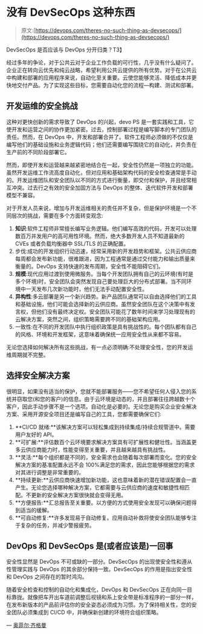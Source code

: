 # 没有 DevSecOps 这种东西

> 原文:[https://devops.com/theres-no-such-thing-as-devsecops/](https://devops.com/theres-no-such-thing-as-devsecops/)

DevSecOps 是否应该与 DevOps 分开归类？T3】

经过多年的争论，对于公共云对于企业工作负载的可行性，几乎没有什么疑问了。企业正在转向云优先和纯云战略，希望利用公共云提供的所有优势。对于在公共云中构建和部署的应用程序来说，自动化至关重要。云使您能够灵活、降低成本并更快地交付产品。为了实现这些目标，您需要自动化您的流程—构建、测试和部署。

## 开发运维的安全挑战

这种对更快创新的需求导致了 DevOps 的兴起，devo PS 是一套实践和工具，它使开发和运营之间的协作更加紧密。过去，控制部署过程是编写脚本的专门团队的责任。然而，在 DevOps 中，开发和部署合并了。软件工程师必须做的不仅仅是编写他们的基础设施和业务逻辑代码；他们还需要编写围绕它的自动化，并负责在生产前的不同阶段部署它。

然而，即使开发和运营越来越紧密地结合在一起，安全性仍然是一项独立的功能。虽然开发运维工作流高度自动化，但对应用和基础架构代码的安全检查通常是手动的。开发运维团队和安全团队以不同的方式进行衡量，即交付和保护，并且经常相互冲突。过去行之有效的安全加固方法与 DevOps 的整体、迭代软件开发和部署模型不兼容。

对于开发人员来说，增加与开发运维相关的责任并不复杂，但是保护环境是一个不同层次的挑战，需要在多个方面转变观念:

1.  **知识**:软件工程师非常擅长编写业务逻辑。他们编写高效的代码，开发可以处理数百万并发用户的高可用性环境。然而，绝大多数开发人员不知道最新的 CVEs 或者负载均衡器中 SSL/TLS 的正确配置。
2.  步伐:成功的开发组织行动迅速，经常采用新的开发趋势和框架。公共云供应商每周都会发布新功能，很难跟进，因为工程通常是通过交付能力和输出质量来衡量的。DevOps 支持快速的发布周期，安全性不能阻碍它们。
3.  **规模**:现代应用过渡到使用微服务。当每个开发团队拥有自己的云环境(有时是多个环境)时，安全团队会突然发现自己要处理巨大的分布式部署。当不同环境中一天发布几次新功能时，他们无法手动配置安全性。
4.  **异构性**:多云部署是另一个新兴趋势。新产品团队通常可以自由选择他们的工具和基础设施，他们可能会选择新的云供应商。虽然安全团队在这个决策中有发言权，但他们没有最终决定权。安全团队可能花了数年时间来学习处理现有的云解决方案，突然之间，组织策略需要跨不同的基础架构应用。
5.  一致性:在不同的开发团队中执行组织政策是具有挑战性的。每个团队都有自己的风格、环境和开发框架，这意味着确保统一应用安全性从来都不容易。

无论您选择如何解决所有这些挑战，有一点必须明确:不处理安全性，您的开发运维周期就不完整。

## 选择安全解决方案

很明显，如果没有适当的保护，您就不能部署服务——您不希望任何人侵入您的系统并窃取您(和您的客户)的信息。由于云环境是动态的，并且部署往往跨越数十个客户，因此手动步骤不是一个选项。自动化是必要的。无论您是购买企业安全解决方案、采用开源安全项目还是编写自己的工具，您都需要确保它们:

1.  **CI/CD 就绪:**该解决方案可以轻松集成到持续集成/持续合规管道中。需要用户友好的 API。
2.  **可扩展:**评估数百个云环境要求解决方案具有可扩展性和健壮性。当涵盖更多云供应商能力时，性能变得至关重要，并且越来越具有挑战性。
3.  **灵活:**每个组织都是不同的，安全需求也会随着每次部署而变化。您的安全解决方案的基准配置永远不会 100%满足您的需求，因此您能够根据您的需求对其进行调整是非常重要的。
4.  **持续更新:**云供应商快速增加新功能，这也意味着新的潜在错误配置会一直产生。无论您选择哪种解决方案，它都需要与云供应商的速度和敏捷性相匹配。不更新的安全解决方案很快就会变得无用。
5.  **方便报告:**汇总报告至关重要。以方便的方式使用安全发现可以确保问题得到适当的缓解。
6.  **可自动修复:**许多发现易于自动修复。应用自动补救将使安全团队能够专注于复杂的任务，并减少警报疲劳。

## DevOps 和 DevSecOps 是(或者应该是)一回事

安全性显然是 DevOps 不可或缺的一部分。DevSecOps 的出现使安全性和遵从性管理实践与 DevOps 的其余部分保持一致。DevSecOps 的作用是指出安全性和 DevOps 之间存在的暂时鸿沟。

随着安全检查和控制的自动化和集成化，DevOps 和 DevSecOps 正在向同一目标靠拢。就像把车开出车道前调整后视镜和系上安全带是标准程序的一部分一样，在发布新版本的产品前评估你的安全姿态必须成为习惯。为了保持相关性，您的安全团队必须集成到 CI/CD 中，并确保新创建的环境符合组织策略。

— [奥菲尔·齐格曼](https://devops.com/author/offir-zigelman/)